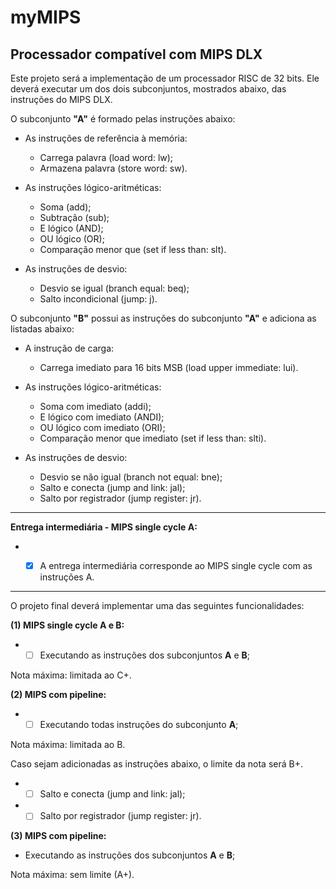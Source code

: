 # myMIPS
## Processador compatível com MIPS DLX

Este projeto será a implementação de um processador RISC de 32 bits. Ele deverá executar um dos dois subconjuntos, mostrados abaixo, das instruções do MIPS DLX.

O subconjunto **"A"** é formado pelas instruções abaixo:

- As instruções de referência à memória:

  - Carrega palavra (load word: lw);
  - Armazena palavra (store word: sw).

- As instruções lógico-aritméticas:

  - Soma (add);
  - Subtração (sub);
  - E lógico (AND);
  - OU lógico (OR);
  - Comparação menor que (set if less than: slt).

- As instruções de desvio:

  - Desvio se igual (branch equal: beq);
  - Salto incondicional (jump: j).

O subconjunto **"B"** possui as instruções do subconjunto **"A"** e adiciona as listadas abaixo:

- A instrução de carga:

  - Carrega imediato para 16 bits MSB (load upper immediate: lui).
  
- As instruções lógico-aritméticas:

  - Soma com imediato (addi);
  - E lógico com imediato (ANDI);
  - OU lógico com imediato (ORI);
  - Comparação menor que imediato (set if less than: slti).

- As instruções de desvio:

  - Desvio se não igual (branch not equal: bne);
  - Salto e conecta (jump and link: jal);
  - Salto por registrador (jump register: jr).

---------------------------------------------------------------

**Entrega intermediária - MIPS single cycle A:**

- - [x] A entrega intermediária corresponde ao MIPS single cycle com as instruções A. 


----------------------------------------------------------------
O projeto final deverá implementar uma das seguintes funcionalidades:

**(1) MIPS single cycle A e B:**

- - [ ] Executando as instruções dos subconjuntos **A** e **B**;

Nota máxima: limitada ao C+.

**(2) MIPS com pipeline:**

- - [ ] Executando todas instruções do subconjunto **A**;

Nota máxima: limitada ao B.

Caso sejam adicionadas as instruções abaixo, o limite da nota será B+.

- - [ ] Salto e conecta (jump and link: jal);

- - [ ] Salto por registrador (jump register: jr).

**(3) MIPS com pipeline:**

- Executando as instruções dos subconjuntos **A** e **B**;

Nota máxima: sem limite (A+).
